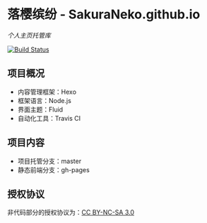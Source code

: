 # 落樱缤纷 - SakuraNeko.github.io
*个人主页托管库*

[![Build Status](https://travis-ci.com/SakuraNeko/SakuraNeko.github.io.svg?branch=master)](https://travis-ci.com/SakuraNeko/SakuraNeko.github.io)

## 项目概况
- 内容管理框架：Hexo
- 框架语言：Node.js
- 界面主题：Fluid
- 自动化工具：Travis CI

## 项目内容

- 项目托管分支：master
- 静态前端分支：gh-pages

## 授权协议
非代码部分的授权协议为：[CC BY-NC-SA 3.0](http://creativecommons.org/licenses/by-nc-sa/3.0/)